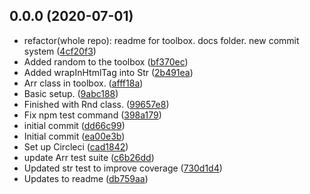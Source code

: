 ## 0.0.0 (2020-07-01)

* refactor(whole repo): readme for toolbox. docs folder. new commit system ([4cf20f3](https://github.com/agroupp/awai/commit/4cf20f3))
* Added random to the toolbox ([bf370ec](https://github.com/agroupp/awai/commit/bf370ec))
* Added wrapInHtmlTag into Str ([2b491ea](https://github.com/agroupp/awai/commit/2b491ea))
* Arr class in toolbox. ([afff18a](https://github.com/agroupp/awai/commit/afff18a))
* Basic setup. ([9abc188](https://github.com/agroupp/awai/commit/9abc188))
* Finished with Rnd class. ([99657e8](https://github.com/agroupp/awai/commit/99657e8))
* Fix npm test command ([398a179](https://github.com/agroupp/awai/commit/398a179))
* initial commit ([dd66c99](https://github.com/agroupp/awai/commit/dd66c99))
* Initial commit ([ea00e3b](https://github.com/agroupp/awai/commit/ea00e3b))
* Set up Circleci ([cad1842](https://github.com/agroupp/awai/commit/cad1842))
* update Arr test suite ([c6b26dd](https://github.com/agroupp/awai/commit/c6b26dd))
* Updated str test to improve coverage ([730d1d4](https://github.com/agroupp/awai/commit/730d1d4))
* Updates to readme ([db759aa](https://github.com/agroupp/awai/commit/db759aa))



